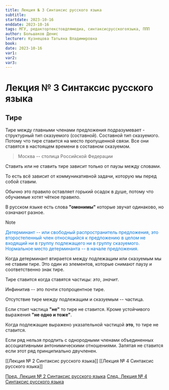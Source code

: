 ```yaml
---
title: Лекция № 3 Синтаксис русского языка
subtitle:
startdate: 2023-10-16
enddate: 2023-10-16
tags: МГУ, редактортекстовдлямедиа, синтаксисрусскогоязыка, ППП
author: Большаков Денис
lecturer: Кузнецова Татьяна Владимировна
book:
date: 2023-10-16
var1:
var2:
var3:
---
```


# Лекция № 3 Синтаксис русского языка

## Тире

Тире между главными членами предложения подразумевает - структурный тип сказуемого (составной). Составной тип сказуемого. Потому что тире ставится на место пропущенной связи. Все они ставятся в настоящем времени в составном сказуемом. 

> Москва -- столица Российской Федерации

Ставить или не ставить тире зависит только от паузы между словами. 

То есть всё зависит от коммуникативной задачи, которую мы перед собой ставим.

Обычно это правило оставляет горький осадок в душе, потому что обучаемые хотят чёткое правило. 

В русском языке есть слова **"омонимы"** которые звучат одинаково, но означают разное. 

>[!note]
><span style = "color:#0b79d9">Детерминант -- или свободный распространитель предложения,  это второстепенный член относящийся к предложению в целом не входящий ни в группу подлежащего ни в группу сказуемого. Нормальное место детерминанта -- в начале предложения. </span>

Когда детерминант втирается между подлежащим или сказуемым мы не ставим тире. Это один из элементов, которые снимают паузу и соответственно знак тире. 

Тире ставится когда ставятся частицы: *это*, *значит*. 

Инфинитив -- это почти стопроцентное тире. 

Отсутствие тире между подлежащим и сказуемым -- частица. 

Если стоит частица **"не"** то тире не ставится. Кроме устойчивого выражения **"не одно и тоже"**.

Когда подлежащие выражено указательной частицой **это**, то тире не ставится. 

Если ряд нельзя продлить с однородными членами объединенных ассоциативными антонимическими отношениями. Запятая не ставится если этот ряд принципиально двучленен. 


[[Лекция № 2 Синтаксис русского языка]] [[Лекция № 4 Синтаксис русского языка]]

[Пред. Лекция № 2 Синтаксис русского языка](https://github.com/denisbolshakoff/MSU/blob/main/Синтаксис%20русского%20языка/Лекция%20№%202%20Синтаксис%20русского%20языка.md)            [След. Лекция № 4 Синтаксис русского языка](https://github.com/denisbolshakoff/MSU/blob/main/Синтаксис%20русского%20языка/Лекция%20№%204%20Синтаксис%20русского%20языка.md)
